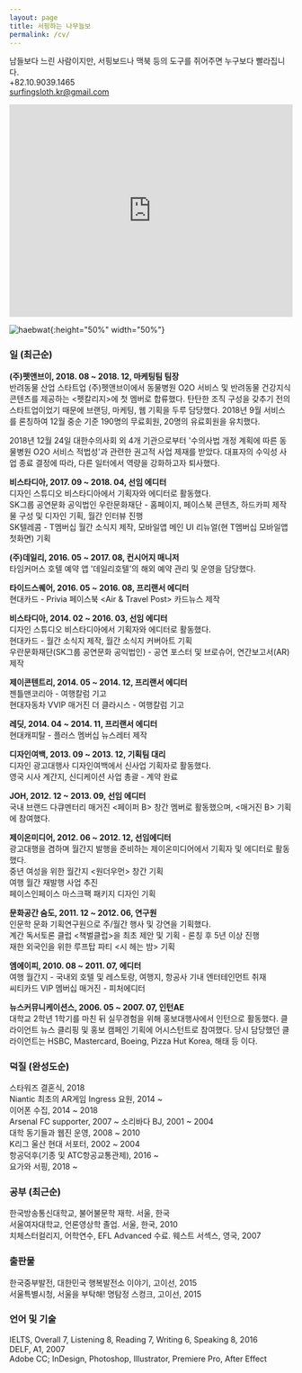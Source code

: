 ```yaml
---
layout: page
title: 서핑하는 나무늘보
permalink: /cv/
---
```

남들보다 느린 사람이지만, 서핑보드나 맥북 등의 도구를 쥐어주면 누구보다 빨라집니다.<br/>
+82.10.9039.1465<br/>
surfingsloth.kr@gmail.com

<div class="fluid-vids" style="width: 100%; position: relative; padding-top: 75%;"><iframe src="https://www.youtube.com/embed/ZFvL7VS2ogY" width="100%" height="100%" frameborder="" allowfullscreen="" style="position: absolute; top: 0px; left: 0px;"></iframe></div>

![haebwat](https://raw.githubusercontent.com/surfingsloth/surfingsloth.github.io/master/images/profile.png){:height="50%" width="50%"}

### 일 (최근순)

**(주)펫앤브이, 2018. 08 ~ 2018. 12, 마케팅팀 팀장**<br/>
반려동물 산업 스타트업 (주)펫앤브이에서 동물병원 O2O 서비스 및 반려동물 건강지식 콘텐츠를 제공하는 <펫칼리지>에 첫 멤버로 합류했다. 탄탄한 조직 구성을 갖추기 전의 스타트업이었기 때문에 브랜딩, 마케팅, 웹 기획을 두루 담당했다. 2018년 9월 서비스를 론칭하여 12월 중순 기준 190명의 무료회원, 20명의 유료회원을 유치했다.

2018년 12월 24일 대한수의사회 외 4개 기관으로부터 '수의사법 개정 계획에 따른 동물병원 O2O 서비스 적법성'과 관련한 권고적 사업 제재를 받았다. 대표자의 수익성 사업 종료 결정에 따라, 다른 일터에서 역량을 강화하고자 퇴사했다.

**비스타디아, 2017. 09 ~ 2018. 04, 선임 에디터**<br/>
디자인 스튜디오 비스타디아에서 기획자와 에디터로 활동했다.<br/>
SK그룹 공연문화 공익법인 우란문화재단 - 홈페이지, 페이스북 콘텐츠, 하드카피 제작물 구성 및 디자인 기획, 월간 인터뷰 진행<br/>
SK텔레콤 - T멤버십 월간 소식지 제작, 모바일앱 메인 UI 리뉴얼(현 T멤버십 모바일앱 첫화면) 기획

**(주)데일리, 2016. 05 ~ 2017. 08, 컨시어지 매니저**<br/>
타임커머스 호텔 예약 앱 '데일리호텔'의 해외 예약 관리 및 운영을 담당했다.

**타이드스퀘어, 2016. 05 ~ 2016. 08, 프리랜서 에디터**<br/>
현대카드 - Privia 페이스북 <Air & Travel Post> 카드뉴스 제작

**비스타디아, 2014. 02 ~ 2016. 03, 선임 에디터**<br/>
디자인 스튜디오 비스타디아에서 기획자와 에디터로 활동했다. <br/>
현대카드 - 월간 소식지 제작, 월간 소식지 커버아트 기획<br/>
우란문화재단(SK그룹 공연문화 공익법인) - 공연 포스터 및 브로슈어, 연간보고서(AR) 제작

**제이콘텐트리, 2014. 05 ~ 2014. 12, 프리랜서 에디터**<br/>
젠틀맨코리아 - 여행칼럼 기고<br/>
현대자동차 VVIP 매거진 더 클라시스 - 여행칼럼 기고

**레딧, 2014. 04 ~ 2014. 11, 프리랜서 에디터**<br/>
현대캐피탈 - 플러스 멤버십 뉴스레터 제작

**디자인여백, 2013. 09 ~ 2013. 12, 기획팀 대리**<br/>
디자인 광고대행사 디자인여백에서 신사업 기획자로 활동했다.<br/>
영국 시사 계간지, <Delayed Gratification> 신디케이션 사업 총괄 - 계약 완료

**JOH, 2012. 12 ~ 2013. 09, 선임 에디터**<br/>
국내 브랜드 다큐멘터리 매거진 <페이퍼 B> 창간 멤버로 활동했으며, <매거진 B> 기획에 참여했다. 

**제이온미디어, 2012. 06 ~ 2012. 12, 선임에디터**<br/>
광고대행을 겸하며 월간지 발행을 준비하는 제이온미디어에서 기획자 및 에디터로 활동했다.<br/>
중년 여성을 위한 월간지 <원더우먼> 창간 기획<br/>
여행 월간 <Off> 재발행 사업 추진<br/>
페이스인페이스 마스크팩 패키지 디자인 기획
    
**문화공간 숨도, 2011. 12 ~ 2012. 06, 연구원**<br/>
인문학 문화 기획연구원으로 주/월간 행사 및 강연을 기획했다. <br/>
계간 독서토론 클럽 <책벌클럽>을 최초 제안 및 기획 - 론칭 후 5년 이상 진행<br/>
재한 외국인을 위한 루프탑 파티 <시 헤는 밤> 기획

**엠에이피, 2010. 08 ~ 2011. 07, 에디터**<br/>
여행 월간지 <Off> - 국내외 호텔 및 레스토랑, 여행지, 항공사 기내 엔터테인먼트 취재 <br/>
씨티카드 VIP 멤버십 매거진 <C> - 피처에디터
    
**뉴스커뮤니케이션스, 2006. 05 ~ 2007. 07, 인턴AE**<br/>
대학교 2학년 1학기를 마친 뒤 실무경험을 위해 홍보대행사에서 인턴으로 활동했다.
클라이언트 뉴스 클리핑 및 홍보 캠페인 기획에 어시스턴트로 참여했다.
당시 담당했던 클라이언트는 HSBC, Mastercard, Boeing, Pizza Hut Korea, 해태 등 이다.

### 덕질 (완성도순)

스타워즈 결혼식, 2018<br/>
Niantic 최초의 AR게임 Ingress 요원, 2014 ~<br/>
이어폰 수집, 2014 ~ 2018<br/>
Arsenal FC supporter, 2007 ~
소리바다 BJ, 2001 ~ 2004<br/>
대학 동기들과 웹진 <eye-C> 운영, 2008 ~ 2010<br/>
K리그 울산 현대 서포터, 2002 ~ 2004<br/>
항공덕후(기종 및 ATC항공교통관제), 2016 ~<br/>
요가와 서핑, 2018 ~<br/>



### 공부 (최근순)

한국방송통신대학교, 불어불문학 재학. 서울, 한국<br/>
서울여자대학교, 언론영상학 졸업. 서울, 한국, 2010<br/>
치체스터컬리지, 어학연수, EFL Advanced 수료. 웨스트 서섹스, 영국, 2007


### 출판물

한국중부발전, 대한민국 행복발전소 이야기, 고이선, 2015<br/>
서울특별시청, 서울을 부탁해! 명탐정 스컹크, 고이선, 2015


### 언어 및 기술

IELTS, Overall 7, Listening 8, Reading 7, Writing 6, Speaking 8, 2016<br/>
DELF, A1, 2007<br/>
Adobe CC; InDesign, Photoshop, Illustrator, Premiere Pro, After Effect